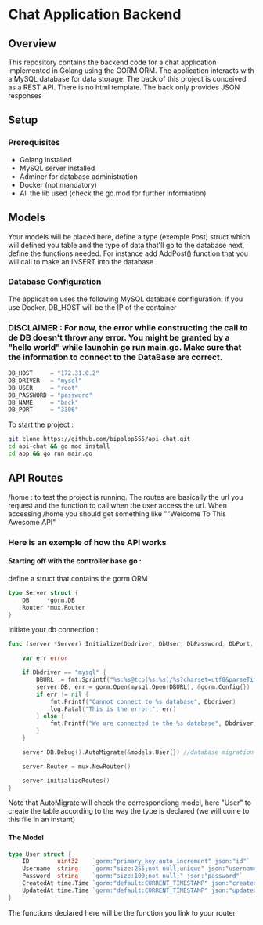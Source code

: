 # Chat Application Backend

## Overview

This repository contains the backend code for a chat application implemented in Golang using the GORM ORM. The application interacts with a MySQL database for data storage. The back of this project is conceived as a REST API. There is no html template. The back only provides JSON responses

## Setup

### Prerequisites

- Golang installed
- MySQL server installed
- Adminer for database administration
- Docker (not mandatory)
- All the lib used (check the go.mod for further information)
  
## Models
Your models will be placed here, define a type (exemple Post) struct which will defined you table and the type of data that'll go to the database
next, define the functions needed. For instance add AddPost() function that you will call to make an INSERT into the database


### Database Configuration

The application uses the following MySQL database configuration:
if you use Docker, DB_HOST will be the IP of the container

### DISCLAIMER : For now, the error while constructing the call to de DB doesn't throw any error. You might be granted by a "hello world" while launchin go run main.go. Make sure that the information to connect to the DataBase are correct.
```go
DB_HOST     = "172.31.0.2"
DB_DRIVER   = "mysql"
DB_USER     = "root"
DB_PASSWORD = "password"
DB_NAME     = "back"
DB_PORT     = "3306"
```
To start the project :

```bash
git clone https://github.com/bipblop555/api-chat.git
cd api-chat && go mod install
cd app && go run main.go
```

## API Routes
/home : to test the project is running.
The routes are basically the url you request and the function to call when the user access the url. When accessing /home you should get something like ""Welcome To This Awesome API"

### Here is an exemple of how the API works

#### Starting off with the controller base.go : 
define a struct that contains the gorm ORM
```go
type Server struct {
	DB     *gorm.DB
	Router *mux.Router
}
```
Initiate your db connection : 
```go
func (server *Server) Initialize(Dbdriver, DbUser, DbPassword, DbPort, DbHost, DbName string) {

	var err error

	if Dbdriver == "mysql" {
		DBURL := fmt.Sprintf("%s:%s@tcp(%s:%s)/%s?charset=utf8&parseTime=True&loc=Local", DbUser, DbPassword, DbHost, DbPort, DbName)
		server.DB, err = gorm.Open(mysql.Open(DBURL), &gorm.Config{})
		if err != nil {
			fmt.Printf("Cannot connect to %s database", Dbdriver)
			log.Fatal("This is the error:", err)
		} else {
			fmt.Printf("We are connected to the %s database", Dbdriver)
		}
	}

	server.DB.Debug().AutoMigrate(&models.User{}) //database migration

	server.Router = mux.NewRouter()

	server.initializeRoutes()
}
```
Note that AutoMigrate will check the correspondiong model, here "User" to create the table according to the way the type is declared (we will come to this file in an instant)

#### The Model
```go
type User struct {
	ID        uint32    `gorm:"primary_key;auto_increment" json:"id"`
	Username  string    `gorm:"size:255;not null;unique" json:"username"`
	Password  string    `gorm:"size:100;not null;" json:"password"`
	CreatedAt time.Time `gorm:"default:CURRENT_TIMESTAMP" json:"created_at"`
	UpdatedAt time.Time `gorm:"default:CURRENT_TIMESTAMP" json:"updated_at"`
}
```
The functions declared here will be the function you link to your router
